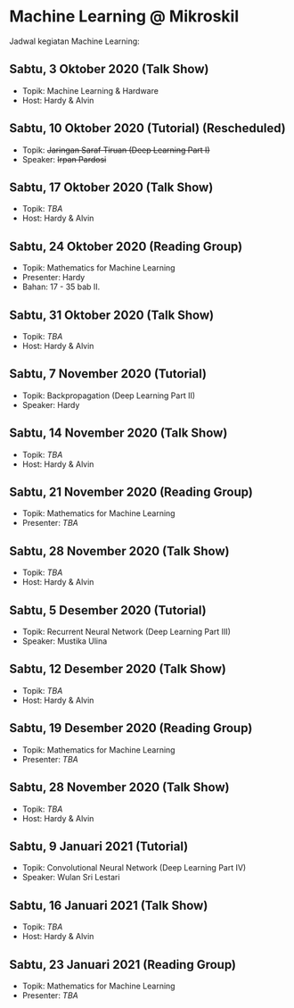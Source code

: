 # Machine Learning @ Mikroskil
Jadwal kegiatan Machine Learning:

## Sabtu, 3 Oktober 2020 (Talk Show)
- Topik: Machine Learning & Hardware
- Host: Hardy & Alvin

## Sabtu, 10 Oktober 2020 (Tutorial) (Rescheduled)
- Topik: ~~Jaringan Saraf Tiruan (Deep Learning Part I)~~
- Speaker: ~~Irpan Pardosi~~

## Sabtu, 17 Oktober 2020 (Talk Show)
- Topik: *TBA*
- Host: Hardy & Alvin


## Sabtu, 24 Oktober 2020 (Reading Group)
- Topik: Mathematics for Machine Learning
- Presenter: Hardy
- Bahan: 17 - 35 bab II.

## Sabtu, 31 Oktober 2020 (Talk Show)
- Topik: *TBA*
- Host: Hardy & Alvin

## Sabtu, 7 November 2020 (Tutorial)
- Topik: Backpropagation (Deep Learning Part II)
- Speaker: Hardy

## Sabtu, 14 November 2020 (Talk Show)
- Topik: *TBA*
- Host: Hardy & Alvin


## Sabtu, 21 November 2020 (Reading Group)
- Topik: Mathematics for Machine Learning
- Presenter: *TBA*

## Sabtu, 28 November 2020 (Talk Show)
- Topik: *TBA*
- Host: Hardy & Alvin

## Sabtu, 5 Desember 2020 (Tutorial)
- Topik: Recurrent Neural Network (Deep Learning Part III)
- Speaker: Mustika Ulina

## Sabtu, 12 Desember 2020 (Talk Show)
- Topik: *TBA*
- Host: Hardy & Alvin


## Sabtu, 19 Desember 2020 (Reading Group)
- Topik: Mathematics for Machine Learning
- Presenter: *TBA*

## Sabtu, 28 November 2020 (Talk Show)
- Topik: *TBA*
- Host: Hardy & Alvin

## Sabtu, 9 Januari 2021 (Tutorial)
- Topik: Convolutional Neural Network (Deep Learning Part IV)
- Speaker: Wulan Sri Lestari

## Sabtu, 16 Januari 2021 (Talk Show)
- Topik: *TBA*
- Host: Hardy & Alvin


## Sabtu, 23 Januari  2021 (Reading Group)
- Topik: Mathematics for Machine Learning
- Presenter: *TBA*
